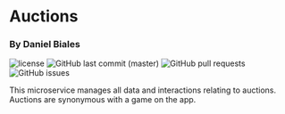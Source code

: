 # Auctions

### By Daniel Biales
![license](https://img.shields.io/github/license/the-bid/microservice-auctions.svg?style=flat-square)
![GitHub last commit (master)](https://img.shields.io/github/last-commit/the-bid/microservice-auctions/master.svg?style=flat-square)
![GitHub pull requests](https://img.shields.io/github/issues-pr/the-bid/microservice-auctions.svg?style=flat-square)
![GitHub issues](https://img.shields.io/github/issues/the-bid/microservice-auctions.svg?style=flat-square)



This microservice manages all data and interactions relating to auctions. Auctions are synonymous with a game on the app.
